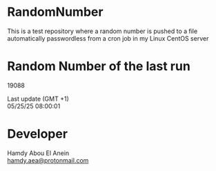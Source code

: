 # RandomNumber    
This is a test repository where a random number is pushed to a file automatically passwordless from a cron job in my Linux CentOS server    
# Random Number of the last run   
19088
      
Last update (GMT +1)    
05/25/25 08:00:01
# Developer    
Hamdy Abou El Anein   
hamdy.aea@protonmail.com

